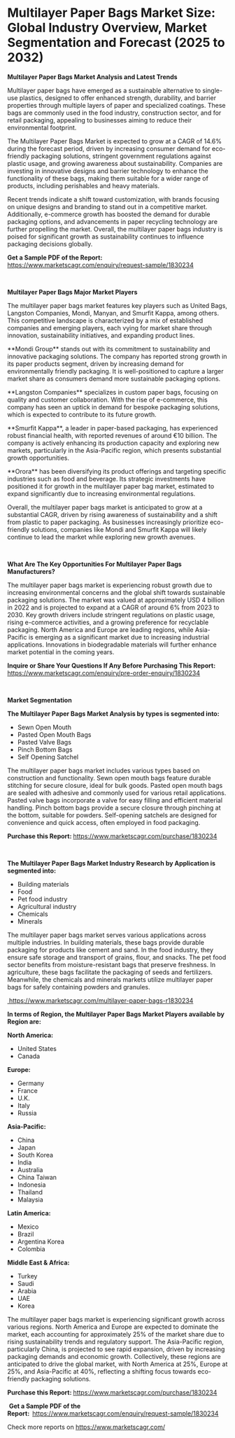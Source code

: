 <p><h1>Multilayer Paper Bags Market Size: Global Industry Overview, Market Segmentation and Forecast (2025 to 2032)</h1></p><p><strong>Multilayer Paper Bags Market Analysis and Latest Trends</strong></p>
<p><p>Multilayer paper bags have emerged as a sustainable alternative to single-use plastics, designed to offer enhanced strength, durability, and barrier properties through multiple layers of paper and specialized coatings. These bags are commonly used in the food industry, construction sector, and for retail packaging, appealing to businesses aiming to reduce their environmental footprint.</p><p>The Multilayer Paper Bags Market is expected to grow at a CAGR of 14.6% during the forecast period, driven by increasing consumer demand for eco-friendly packaging solutions, stringent government regulations against plastic usage, and growing awareness about sustainability. Companies are investing in innovative designs and barrier technology to enhance the functionality of these bags, making them suitable for a wider range of products, including perishables and heavy materials.</p><p>Recent trends indicate a shift toward customization, with brands focusing on unique designs and branding to stand out in a competitive market. Additionally, e-commerce growth has boosted the demand for durable packaging options, and advancements in paper recycling technology are further propelling the market. Overall, the multilayer paper bags industry is poised for significant growth as sustainability continues to influence packaging decisions globally.</p></p>
<p><strong>Get a Sample PDF of the Report:&nbsp;</strong> <a href="https://www.marketscagr.com/enquiry/request-sample/1830234?utm_campaign=2126&utm_medium=2&utm_source=Github&utm_content=ia&utm_term=07022025&utm_id=multilayer-paper-bags">https://www.marketscagr.com/enquiry/request-sample/1830234</a></p>
<p>&nbsp;</p>
<p><strong>Multilayer Paper Bags Major Market Players</strong></p>
<p><p>The multilayer paper bags market features key players such as United Bags, Langston Companies, Mondi, Manyan, and Smurfit Kappa, among others. This competitive landscape is characterized by a mix of established companies and emerging players, each vying for market share through innovation, sustainability initiatives, and expanding product lines.</p><p>**Mondi Group** stands out with its commitment to sustainability and innovative packaging solutions. The company has reported strong growth in its paper products segment, driven by increasing demand for environmentally friendly packaging. It is well-positioned to capture a larger market share as consumers demand more sustainable packaging options.</p><p>**Langston Companies** specializes in custom paper bags, focusing on quality and customer collaboration. With the rise of e-commerce, this company has seen an uptick in demand for bespoke packaging solutions, which is expected to contribute to its future growth.</p><p>**Smurfit Kappa**, a leader in paper-based packaging, has experienced robust financial health, with reported revenues of around €10 billion. The company is actively enhancing its production capacity and exploring new markets, particularly in the Asia-Pacific region, which presents substantial growth opportunities.</p><p>**Orora** has been diversifying its product offerings and targeting specific industries such as food and beverage. Its strategic investments have positioned it for growth in the multilayer paper bag market, estimated to expand significantly due to increasing environmental regulations.</p><p>Overall, the multilayer paper bags market is anticipated to grow at a substantial CAGR, driven by rising awareness of sustainability and a shift from plastic to paper packaging. As businesses increasingly prioritize eco-friendly solutions, companies like Mondi and Smurfit Kappa will likely continue to lead the market while exploring new growth avenues.</p></p>
<p>&nbsp;</p>
<p><strong>What Are The Key Opportunities For Multilayer Paper Bags Manufacturers?</strong></p>
<p><p>The multilayer paper bags market is experiencing robust growth due to increasing environmental concerns and the global shift towards sustainable packaging solutions. The market was valued at approximately USD 4 billion in 2022 and is projected to expand at a CAGR of around 6% from 2023 to 2030. Key growth drivers include stringent regulations on plastic usage, rising e-commerce activities, and a growing preference for recyclable packaging. North America and Europe are leading regions, while Asia-Pacific is emerging as a significant market due to increasing industrial applications. Innovations in biodegradable materials will further enhance market potential in the coming years.</p></p>
<p><strong>Inquire or Share Your Questions If Any Before Purchasing This Report:</strong> <a href="https://www.marketscagr.com/enquiry/pre-order-enquiry/1830234?utm_campaign=2126&utm_medium=2&utm_source=Github&utm_content=ia&utm_term=07022025&utm_id=multilayer-paper-bags">https://www.marketscagr.com/enquiry/pre-order-enquiry/1830234</a></p>
<p>&nbsp;</p>
<p><strong>Market Segmentation</strong></p>
<p><strong>The Multilayer Paper Bags Market Analysis by types is segmented into:</strong></p>
<p><ul><li>Sewn Open Mouth</li><li>Pasted Open Mouth Bags</li><li>Pasted Valve Bags</li><li>Pinch Bottom Bags</li><li>Self Opening Satchel</li></ul></p>
<p><p>The multilayer paper bags market includes various types based on construction and functionality. Sewn open mouth bags feature durable stitching for secure closure, ideal for bulk goods. Pasted open mouth bags are sealed with adhesive and commonly used for various retail applications. Pasted valve bags incorporate a valve for easy filling and efficient material handling. Pinch bottom bags provide a secure closure through pinching at the bottom, suitable for powders. Self-opening satchels are designed for convenience and quick access, often employed in food packaging.</p></p>
<p><strong>Purchase this Report:&nbsp;</strong><a href="https://www.marketscagr.com/purchase/1830234?utm_campaign=2126&utm_medium=2&utm_source=Github&utm_content=ia&utm_term=07022025&utm_id=multilayer-paper-bags">https://www.marketscagr.com/purchase/1830234</a></p>
<p>&nbsp;</p>
<p><strong>The Multilayer Paper Bags Market Industry Research by Application is segmented into:</strong></p>
<p><ul><li>Building materials</li><li>Food</li><li>Pet food industry</li><li>Agricultural industry</li><li>Chemicals</li><li>Minerals</li></ul></p>
<p><p>The multilayer paper bags market serves various applications across multiple industries. In building materials, these bags provide durable packaging for products like cement and sand. In the food industry, they ensure safe storage and transport of grains, flour, and snacks. The pet food sector benefits from moisture-resistant bags that preserve freshness. In agriculture, these bags facilitate the packaging of seeds and fertilizers. Meanwhile, the chemicals and minerals markets utilize multilayer paper bags for safely containing powders and granules.</p></p>
<p><a href="https://www.marketscagr.com/multilayer-paper-bags-r1830234?utm_campaign=2126&utm_medium=2&utm_source=Github&utm_content=ia&utm_term=07022025&utm_id=multilayer-paper-bags">&nbsp;https://www.marketscagr.com/multilayer-paper-bags-r1830234</a></p>
<p><strong>In terms of Region, the Multilayer Paper Bags Market Players available by Region are:</strong></p>
<p>
    <p> <strong> North America: </strong>
        <ul>
            <li>United States</li>
            <li>Canada</li>
        </ul>
        </p> 
    <p> <strong> Europe: </strong>
        <ul>
            <li>Germany</li>
            <li>France</li>
            <li>U.K.</li>
            <li>Italy</li>
            <li>Russia</li>
        </ul>
        </p> 
    <p> <strong> Asia-Pacific: </strong>
        <ul>
            <li>China</li>
            <li>Japan</li>
            <li>South Korea</li>
            <li>India</li>
            <li>Australia</li>
            <li>China Taiwan</li>
            <li>Indonesia</li>
            <li>Thailand</li>
            <li>Malaysia</li>
        </ul>
        </p> 
    <p> <strong> Latin America: </strong>
        <ul>
            <li>Mexico</li>
            <li>Brazil</li>
            <li>Argentina Korea</li>
            <li>Colombia</li>
        </ul>
        </p> 
    <p> <strong> Middle East & Africa: </strong>
        <ul>
            <li>Turkey</li>
            <li>Saudi</li>
            <li>Arabia</li>
            <li>UAE</li>
            <li>Korea</li>
        </ul>
    </p>
    </p>
<p><p>The multilayer paper bags market is experiencing significant growth across various regions. North America and Europe are expected to dominate the market, each accounting for approximately 25% of the market share due to rising sustainability trends and regulatory support. The Asia-Pacific region, particularly China, is projected to see rapid expansion, driven by increasing packaging demands and economic growth. Collectively, these regions are anticipated to drive the global market, with North America at 25%, Europe at 25%, and Asia-Pacific at 40%, reflecting a shifting focus towards eco-friendly packaging solutions.</p></p>
<p><strong>Purchase this Report: </strong><a href="https://www.marketscagr.com/purchase/1830234?utm_campaign=2126&utm_medium=2&utm_source=Github&utm_content=ia&utm_term=07022025&utm_id=multilayer-paper-bags">https://www.marketscagr.com/purchase/1830234</a></p>
<p>&nbsp;<strong>Get a Sample PDF of the Report:&nbsp;&nbsp;</strong><a href="https://www.marketscagr.com/enquiry/request-sample/1830234?utm_campaign=2126&utm_medium=2&utm_source=Github&utm_content=ia&utm_term=07022025&utm_id=multilayer-paper-bags">https://www.marketscagr.com/enquiry/request-sample/1830234</a></p>
<p><strong></strong></p>
<p>Check more reports on <a href="https://www.marketscagr.com/?utm_campaign=2126&utm_medium=2&utm_source=Github&utm_content=ia&utm_term=07022025&utm_id=multilayer-paper-bags">https://www.marketscagr.com/</a></p>